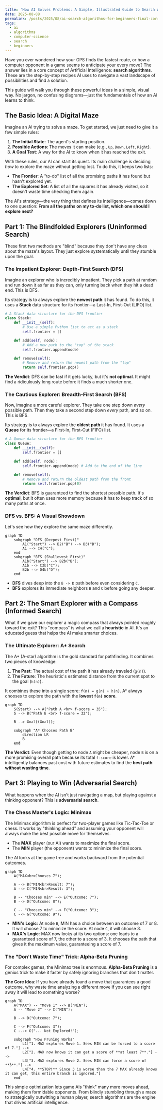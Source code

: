 ```yaml
---
title: 'How AI Solves Problems: A Simple, Illustrated Guide to Search Algorithms'
date: 2025-08-08
permalink: /posts/2025/08/ai-search-algorithms-for-beginners-final-corrected/
tags:
  - ai
  - algorithms
  - computer-science
  - search
  - beginners
---
```


Have you ever wondered how your GPS finds the fastest route, or how a computer opponent in a game seems to anticipate your every move? The answer lies in a core concept of Artificial Intelligence: **search algorithms**. These are the step-by-step recipes AI uses to navigate a vast landscape of possibilities and find a solution.

This guide will walk you through these powerful ideas in a simple, visual way. No jargon, no confusing diagrams—just the fundamentals of how an AI learns to think.

## The Basic Idea: A Digital Maze

Imagine an AI trying to solve a maze. To get started, we just need to give it a few simple rules:

1.  **The Initial State**: The agent's starting position.
2.  **Possible Actions**: The moves it can make (e.g., `Up`, `Down`, `Left`, `Right`).
3.  **A Goal Test**: A way for the AI to know when it has reached the exit.

With these rules, our AI can start its quest. Its main challenge is deciding *how* to explore the maze without getting lost. To do this, it keeps two lists:

*   **The Frontier**: A "to-do" list of all the promising paths it has found but hasn't explored yet.
*   **The Explored Set**: A list of all the squares it has already visited, so it doesn't waste time checking them again.

The AI's strategy—the very thing that defines its intelligence—comes down to one question: **From all the paths on my to-do list, which one should I explore next?**

## Part 1: The Blindfolded Explorers (Uninformed Search)

These first two methods are "blind" because they don't have any clues about the maze's layout. They just explore systematically until they stumble upon the goal.

### The Impatient Explorer: Depth-First Search (DFS)

Imagine an explorer who is incredibly impatient. They pick a path at random and run down it as far as they can, only turning back when they hit a dead end. This is DFS.

Its strategy is to always explore the **newest path** it has found. To do this, it uses a **Stack** data structure for its frontier—a Last-In, First-Out (LIFO) list.

```python
# A Stack data structure for the DFS frontier
class Stack:
    def __init__(self):
        # Use a simple Python list to act as a stack
        self.frontier = []

    def add(self, node):
        # Add a new path to the "top" of the stack
        self.frontier.append(node)

    def remove(self):
        # Remove and return the newest path from the "top"
        return self.frontier.pop()
```
**The Verdict**: DFS can be fast if it gets lucky, but it's **not optimal**. It might find a ridiculously long route before it finds a much shorter one.

### The Cautious Explorer: Breadth-First Search (BFS)

Now, imagine a more careful explorer. They take one step down *every* possible path. Then they take a second step down *every* path, and so on. This is BFS.

Its strategy is to always explore the **oldest path** it has found. It uses a **Queue** for its frontier—a First-In, First-Out (FIFO) list.

```python
# A Queue data structure for the BFS frontier
class Queue:
    def __init__(self):
        self.frontier = []

    def add(self, node):
        self.frontier.append(node) # Add to the end of the line

    def remove(self):
        # Remove and return the oldest path from the front
        return self.frontier.pop(0)
```
**The Verdict**: BFS is guaranteed to find the shortest possible path. It's **optimal**, but it often uses more memory because it has to keep track of so many paths at once.

### DFS vs. BFS: A Visual Showdown

Let's see how they explore the same maze differently.

```mermaid
graph TD
    subgraph "DFS (Deepest First)"
        A1("Start") --> B2("B") --> D3("D");
        A1 --> C4("C");
    end
    subgraph "BFS (Shallowest First)"
        A1b("Start") --> B2b("B");
        A1b --> C3b("C");
        B2b --> D4b("D");
    end
```
*   **DFS** dives deep into the `B -> D` path before even considering `C`.
*   **BFS** explores its immediate neighbors `B` and `C` before going any deeper.

## Part 2: The Smart Explorer with a Compass (Informed Search)

What if we gave our explorer a magic compass that always pointed roughly toward the exit? This "compass" is what we call a **heuristic** in AI. It's an educated guess that helps the AI make smarter choices.

### The Ultimate Explorer: A* Search

The A* (A-star) algorithm is the gold standard for pathfinding. It combines two pieces of knowledge:
1.  **The Past**: The actual cost of the path it has already traveled (`g(n)`).
2.  **The Future**: The heuristic's estimated distance from the current spot to the goal (`h(n)`).

It combines these into a single score: `f(n) = g(n) + h(n)`. A* always chooses to explore the path with the **lowest `f(n)` score**.

```mermaid
graph TD
    S(Start) --> A("Path A <br> f-score = 35");
    S --> B("Path B <br> f-score = 32");

    B --> Goal((Goal));

    subgraph "A* Chooses Path B"
        direction LR
        B
    end
```
**The Verdict**: Even though getting to node `A` might be cheaper, node `B` is on a more promising overall path because its total `f-score` is lower. A* intelligently balances past cost with future estimates to find the **best path without wasting time**.

## Part 3: Playing to Win (Adversarial Search)

What happens when the AI isn't just navigating a map, but playing against a thinking opponent? This is **adversarial search**.

### The Chess Master's Logic: Minimax

The Minimax algorithm is perfect for two-player games like Tic-Tac-Toe or chess. It works by "thinking ahead" and assuming your opponent will always make the best possible move for themselves.

*   The **MAX** player (our AI) wants to maximize the final score.
*   The **MIN** player (the opponent) wants to minimize the final score.

The AI looks at the game tree and works backward from the potential outcomes.

```mermaid
graph TD
    A("MAX<br>Chooses 7");
    
    A --> B("MIN<br>Result: 7");
    A --> C("MIN<br>Result: 3");
    
    B -- "Chooses min" --> E("Outcome: 7");
    B --> D("Outcome: 8");

    C -- "Chooses min" --> F("Outcome: 3");
    C --> G("Outcome: 9");
```
*   **MIN's Logic**: At node `B`, MIN has a choice between an outcome of 7 or 8. It will choose 7 to minimize the score. At node `C`, it will choose 3.
*   **MAX's Logic**: MAX now looks at its two options: one leads to a guaranteed score of 7, the other to a score of 3. It chooses the path that gives it the maximum value, guaranteeing a score of 7.

### The "Don't Waste Time" Trick: Alpha-Beta Pruning

For complex games, the Minimax tree is enormous. **Alpha-Beta Pruning** is a genius trick to make it faster by safely ignoring branches that don't matter.

**The Core Idea**: If you have already found a move that guarantees a good outcome, why waste time analyzing a different move if you can see right away it will lead to something worse?

```mermaid
graph TD
    A("MAX") -- "Move 1" --> B("MIN");
    A -- "Move 2" --> C("MIN");
    
    B --> D("Outcome: 7");
    
    C --> F("Outcome: 3");
    C -.-> G("... Not Explored!");

    subgraph "How Pruning Works"
        L1["1. MAX explores Move 1. Sees MIN can be forced to a score of 7."] -->
        L2["2. MAX now knows it can get a score of **at least 7**."] -->
        L3["3. MAX explores Move 2. Sees MIN can force a score of **3**."] -->
        L4["4. **STOP!** Since 3 is worse than the 7 MAX already knows it can get, this entire branch is ignored."]
    end
```
This simple optimization lets game AIs "think" many more moves ahead, making them formidable opponents. From blindly stumbling through a maze to strategically outwitting a human player, search algorithms are the engine that drives artificial intelligence.

